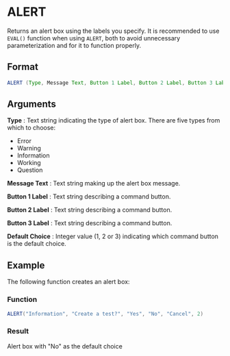 # ALERT

Returns an alert box using the labels you specify. It is recommended to use `EVAL()` function when using `ALERT`, both to avoid unnecessary parameterization and for it to function properly.

## Format
```java
ALERT (Type, Message Text, Button 1 Label, Button 2 Label, Button 3 Label, Default Choice)
```
## Arguments

 



**Type**
: Text string indicating the type of alert box. There are five types from which to choose:

* Error 
* Warning 
* Information 
* Working 
* Question  

**Message Text**
: Text string making up the alert box message. 


**Button 1 Label**
: Text string describing a command button. 


**Button 2 Label**
: Text string describing a command button. 


**Button 3 Label**
: Text string describing a command button. 


**Default Choice**
: Integer value (1, 2 or 3) indicating which command button is the default choice. 


## Example

The following function creates an alert box:

 



### Function  
```java
ALERT("Information", "Create a test?", "Yes", "No", "Cancel", 2)  
```

### Result  

Alert box with "No" as the default choice  
